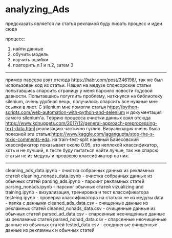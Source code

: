 # analyzing_Ads
предсказать является ли статья рекламой
буду писать процесс и идеи сюда

процесс:
1) найти данные
2) обучить модель
3) изучить ошибки
4) повторить п.1 и п.2, затем 3
_________________________________________________
пример парсера взят отсюда https://habr.com/post/346198/, так же был использован код из статьи.
Нашел на медузе спонсорские статьи попытавшись спарсить страницу у меня парсило новости годовой 
давности. Попытавшись погуглить проблему, наткнулся на библиотеку silenium, очень удобная вещь,
получилось спарсить все нужные мне ссылки в лист. C silenium мне помогли статья
https://python-scripts.com/web-automation-with-python-and-selenium и документация самого silenium'a.
Теорию процесса очистки данных взял отсюда https://www.kdnuggets.com/2017/12/general-approach-preprocessing-text-data.html
реализацию частично гуглил. Визуализация очень была полезной эта статья:https://www.kaggle.com/jagangupta/stop-the-s-toxic-comments-eda. на train-test-split наивный Байесовский классификатор показывает около 0.95, это неплохой классификатор, хоть и не лучший, в тесте буду пытаться найти лучше, так же спарсю статьи не из медузы и провверю классификатор на них.




__________________________________________________
cleaning_ads_data.ipynb - очистка собранных данных из рекламных статей
cleaning_nonads_data.ipynb - очистка собранных данных из обычных статей
parsing_ads.ipynb - парсинг рекламных статей
parsing_nonads.ipynb - парсинг обычных статей
vizualizing and training.ipynb - визуализация, тренировка и тест классификатора
testeing.ipynb - проверка классификатора на статьях не из медузы
data - папка с данными 
    cleaned_ads_data.csv - очищенные данные из рекламных статей
    cleaned_nonads_data.csv - очищенные данные из обычных статей
    parsed_ad_data.csv - спарсенные неочищенные данные из рекламных статей
    parsed_nonad_data.csv - спарсенные неочищенные данные из обычных статей
    tested_data.csv - соединеные очищенные данные из рекламных и обычных статей
